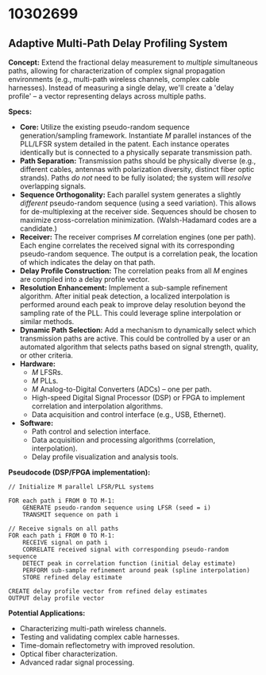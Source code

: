 # 10302699

## Adaptive Multi-Path Delay Profiling System

**Concept:** Extend the fractional delay measurement to *multiple* simultaneous paths, allowing for characterization of complex signal propagation environments (e.g., multi-path wireless channels, complex cable harnesses). Instead of measuring a single delay, we'll create a 'delay profile' – a vector representing delays across multiple paths.

**Specs:**

*   **Core:** Utilize the existing pseudo-random sequence generation/sampling framework. Instantiate *M* parallel instances of the PLL/LFSR system detailed in the patent. Each instance operates identically but is connected to a physically separate transmission path.
*   **Path Separation:** Transmission paths should be physically diverse (e.g., different cables, antennas with polarization diversity, distinct fiber optic strands).  Paths *do not* need to be fully isolated; the system will *resolve* overlapping signals.
*   **Sequence Orthogonality:** Each parallel system generates a slightly *different* pseudo-random sequence (using a seed variation). This allows for de-multiplexing at the receiver side.  Sequences should be chosen to maximize cross-correlation minimization. (Walsh-Hadamard codes are a candidate.)
*   **Receiver:** The receiver comprises *M* correlation engines (one per path). Each engine correlates the received signal with its corresponding pseudo-random sequence. The output is a correlation peak, the location of which indicates the delay on that path.
*   **Delay Profile Construction:** The correlation peaks from all *M* engines are compiled into a delay profile vector.
*   **Resolution Enhancement:** Implement a sub-sample refinement algorithm. After initial peak detection, a localized interpolation is performed around each peak to improve delay resolution beyond the sampling rate of the PLL. This could leverage spline interpolation or similar methods.
*   **Dynamic Path Selection:** Add a mechanism to dynamically select which transmission paths are active. This could be controlled by a user or an automated algorithm that selects paths based on signal strength, quality, or other criteria.
*   **Hardware:**
    *   *M* LFSRs.
    *   *M* PLLs.
    *   *M* Analog-to-Digital Converters (ADCs) – one per path.
    *   High-speed Digital Signal Processor (DSP) or FPGA to implement correlation and interpolation algorithms.
    *   Data acquisition and control interface (e.g., USB, Ethernet).
*   **Software:**
    *   Path control and selection interface.
    *   Data acquisition and processing algorithms (correlation, interpolation).
    *   Delay profile visualization and analysis tools.

**Pseudocode (DSP/FPGA implementation):**

```
// Initialize M parallel LFSR/PLL systems

FOR each path i FROM 0 TO M-1:
    GENERATE pseudo-random sequence using LFSR (seed = i)
    TRANSMIT sequence on path i

// Receive signals on all paths
FOR each path i FROM 0 TO M-1:
    RECEIVE signal on path i
    CORRELATE received signal with corresponding pseudo-random sequence
    DETECT peak in correlation function (initial delay estimate)
    PERFORM sub-sample refinement around peak (spline interpolation)
    STORE refined delay estimate

CREATE delay profile vector from refined delay estimates
OUTPUT delay profile vector
```

**Potential Applications:**

*   Characterizing multi-path wireless channels.
*   Testing and validating complex cable harnesses.
*   Time-domain reflectometry with improved resolution.
*   Optical fiber characterization.
*   Advanced radar signal processing.